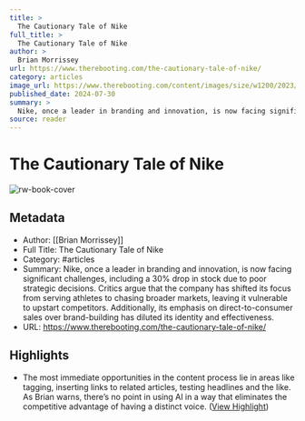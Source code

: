 ```yaml
---
title: >
  The Cautionary Tale of Nike
full_title: >
  The Cautionary Tale of Nike
author: >
  Brian Morrissey
url: https://www.therebooting.com/the-cautionary-tale-of-nike/
category: articles
image_url: https://www.therebooting.com/content/images/size/w1200/2023/12/Untitled-design--3-.png
published_date: 2024-07-30
summary: >
  Nike, once a leader in branding and innovation, is now facing significant challenges, including a 30% drop in stock due to poor strategic decisions. Critics argue that the company has shifted its focus from serving athletes to chasing broader markets, leaving it vulnerable to upstart competitors. Additionally, its emphasis on direct-to-consumer sales over brand-building has diluted its identity and effectiveness.
source: reader
---
```

# The Cautionary Tale of Nike

![rw-book-cover](https://www.therebooting.com/content/images/size/w1200/2023/12/Untitled-design--3-.png)

## Metadata
- Author: [[Brian Morrissey]]
- Full Title: The Cautionary Tale of Nike
- Category: #articles
- Summary: Nike, once a leader in branding and innovation, is now facing significant challenges, including a 30% drop in stock due to poor strategic decisions. Critics argue that the company has shifted its focus from serving athletes to chasing broader markets, leaving it vulnerable to upstart competitors. Additionally, its emphasis on direct-to-consumer sales over brand-building has diluted its identity and effectiveness.
- URL: https://www.therebooting.com/the-cautionary-tale-of-nike/

## Highlights
- The most immediate opportunities in the content process lie in areas like tagging, inserting links to related articles, testing headlines and the like. As Brian warns, there’s no point in using AI in a way that eliminates the competitive advantage of having a distinct voice. ([View Highlight](https://read.readwise.io/read/01j5zcmesbfhrgfvya0ts9rhw9))


